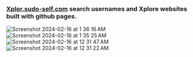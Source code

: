 ### <a href="https://xplor.sudo-self.com">Xplor.sudo-self.com</a>&nbsp;search usernames and Xplore websites built with github pages.
![Screenshot 2024-02-16 at 1 36 16 AM](https://github.com/sudo-self/gitX/assets/119916323/d38d308c-9f51-4366-8e2e-32551ebe6144)
![Screenshot 2024-02-16 at 1 35 25 AM](https://github.com/sudo-self/gitX/assets/119916323/481b5050-9a8d-4570-b92f-f4368c059d99)
![Screenshot 2024-02-16 at 12 31 47 AM](https://github.com/sudo-self/gitX/assets/119916323/692d0933-a321-4b3c-bbfa-0bd4205f504d)
![Screenshot 2024-02-16 at 12 31 22 AM](https://github.com/sudo-self/gitX/assets/119916323/f05fc968-43c9-4247-a7fb-a1a2e19e74ad)
